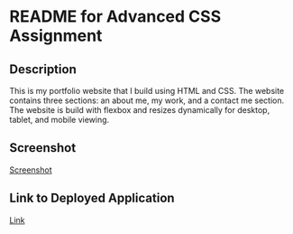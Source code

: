 # README for Advanced CSS Assignment

## Description

This is my portfolio website that I build using HTML and CSS.  The website contains three sections: an about me, my work, and a contact me section.  The website is build with flexbox and resizes dynamically for desktop, tablet, and mobile viewing.  

## Screenshot

[Screenshot](Main/Assets/screencapture.jpg)

## Link to Deployed Application

[Link](https://samrapow.github.io/homework2-build-a-portfolio-page/Main/index.html)